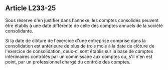 Article L233-25
----
Sous réserve d'en justifier dans l'annexe, les comptes consolidés peuvent être
établis à une date différente de celle des comptes annuels de la société
consolidante.

Si la date de clôture de l'exercice d'une entreprise comprise dans la
consolidation est antérieure de plus de trois mois à la date de clôture de
l'exercice de consolidation, ceux-ci sont établis sur la base de comptes
intérimaires contrôlés par un commissaire aux comptes ou, s'il n'en est point,
par un professionnel chargé du contrôle des comptes.
